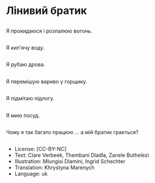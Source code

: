 # Лінивий братик

##
Я прокидаюся і розпалюю вогонь.

##
Я кип'ячу воду.

##
Я рубаю дрова.

##
Я перемішую вариво у горщику.

##
Я підмітаю підлогу.

##
Я мию посуд.

##
Чому я так багато працюю ... а мій братик грається?

##
* License: [CC-BY-NC]
* Text: Clare Verbeek, Thembani Dladla, Zanele Buthelezi
* Illustration: Mlungisi Dlamini, Ingrid Schechter
* Translation: Khrystyna Marenych
* Language: uk

